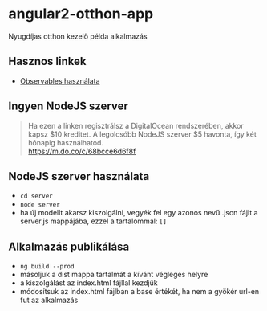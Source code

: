 # angular2-otthon-app
Nyugdíjas otthon kezelő példa alkalmazás

## Hasznos linkek
* [Observables használata](https://angular-2-training-book.rangle.io/handout/observables/using_observables.html)

## Ingyen NodeJS szerver
> Ha ezen a linken regisztrálsz a DigitalOcean rendszerében, akkor kapsz $10 kreditet. A legolcsóbb NodeJS szerver $5 havonta, így két hónapig használhatod.  
https://m.do.co/c/68bcce6d6f8f

## NodeJS szerver használata
* `cd server`
* `node server`
* ha új modellt akarsz kiszolgálni, vegyék fel egy azonos nevű .json fájlt 
a server.js mappájába, ezzel a tartalommal: `[]`

## Alkalmazás publikálása
* `ng build --prod`
* másoljuk a dist mappa tartalmát a kívánt végleges helyre
* a kiszolgálást az index.html fájllal kezdjük
* módosítsuk az index.html fájlban a base értékét, ha nem a gyökér url-en fut 
az alkalmazás
